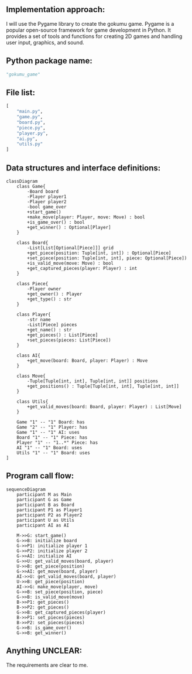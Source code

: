 ## Implementation approach:
I will use the Pygame library to create the gokumu game. Pygame is a popular open-source framework for game development in Python. It provides a set of tools and functions for creating 2D games and handling user input, graphics, and sound.

## Python package name:
```python
"gokumu_game"
```

## File list:
```python
[
    "main.py",
    "game.py",
    "board.py",
    "piece.py",
    "player.py",
    "ai.py",
    "utils.py"
]
```

## Data structures and interface definitions:
```mermaid
classDiagram
    class Game{
        -Board board
        -Player player1
        -Player player2
        -bool game_over
        +start_game()
        +make_move(player: Player, move: Move) : bool
        +is_game_over() : bool
        +get_winner() : Optional[Player]
    }

    class Board{
        -List[List[Optional[Piece]]] grid
        +get_piece(position: Tuple[int, int]) : Optional[Piece]
        +set_piece(position: Tuple[int, int], piece: Optional[Piece])
        +is_valid_move(move: Move) : bool
        +get_captured_pieces(player: Player) : int
    }

    class Piece{
        -Player owner
        +get_owner() : Player
        +get_type() : str
    }

    class Player{
        -str name
        -List[Piece] pieces
        +get_name() : str
        +get_pieces() : List[Piece]
        +set_pieces(pieces: List[Piece])
    }

    class AI{
        +get_move(board: Board, player: Player) : Move
    }

    class Move{
        -Tuple[Tuple[int, int], Tuple[int, int]] positions
        +get_positions() : Tuple[Tuple[int, int], Tuple[int, int]]
    }

    class Utils{
        +get_valid_moves(board: Board, player: Player) : List[Move]
    }

    Game "1" -- "1" Board: has
    Game "2" -- "1" Player: has
    Game "1" -- "1" AI: uses
    Board "1" -- "1" Piece: has
    Player "1" -- "1..*" Piece: has
    AI "1" -- "1" Board: uses
    Utils "1" -- "1" Board: uses
]
```

## Program call flow:
```mermaid
sequenceDiagram
    participant M as Main
    participant G as Game
    participant B as Board
    participant P1 as Player1
    participant P2 as Player2
    participant U as Utils
    participant AI as AI

    M->>G: start_game()
    G->>B: initialize board
    G->>P1: initialize player 1
    G->>P2: initialize player 2
    G->>AI: initialize AI
    G->>U: get_valid_moves(board, player)
    U->>B: get_piece(position)
    G->>AI: get_move(board, player)
    AI->>U: get_valid_moves(board, player)
    U->>B: get_piece(position)
    AI->>G: make_move(player, move)
    G->>B: set_piece(position, piece)
    G->>B: is_valid_move(move)
    B->>P1: get_pieces()
    B->>P2: get_pieces()
    G->>B: get_captured_pieces(player)
    B->>P1: set_pieces(pieces)
    B->>P2: set_pieces(pieces)
    G->>B: is_game_over()
    G->>B: get_winner()
```

## Anything UNCLEAR:
The requirements are clear to me.